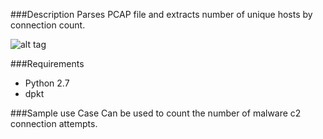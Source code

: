 
###Description
Parses PCAP file and extracts number of unique hosts by connection count.

![alt tag](https://github.com/akbarq/host_parse/blob/master/screenshot.png)

###Requirements
* Python 2.7
* dpkt

###Sample use Case
Can be used to count the number of malware c2 connection attempts.
